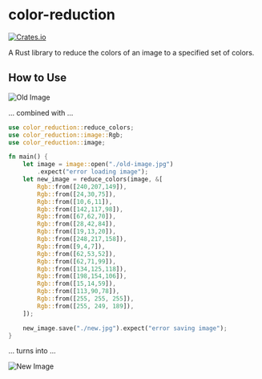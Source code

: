 # color-reduction
[![Crates.io](https://img.shields.io/crates/v/color-reduction)](https://crates.io/crates/color-reduction)

A Rust library to reduce the colors of an image to a specified set of colors.

## How to Use

![Old Image](https://i.imgur.com/pBcsyBq.jpg)

... combined with ...

```rust
use color_reduction::reduce_colors;
use color_reduction::image::Rgb;
use color_reduction::image;

fn main() {
    let image = image::open("./old-image.jpg")
        .expect("error loading image");
    let new_image = reduce_colors(image, &[
        Rgb::from([240,207,149]),
        Rgb::from([24,30,75]),
        Rgb::from([10,6,11]),
        Rgb::from([142,117,98]),
        Rgb::from([67,62,70]),
        Rgb::from([28,42,84]),
        Rgb::from([19,13,20]),
        Rgb::from([248,217,158]),
        Rgb::from([9,4,7]),
        Rgb::from([62,53,52]),
        Rgb::from([62,71,99]),
        Rgb::from([134,125,118]),
        Rgb::from([198,154,106]),
        Rgb::from([15,14,59]),
        Rgb::from([113,90,78]),
        Rgb::from([255, 255, 255]),
        Rgb::from([255, 249, 189]),
    ]);

    new_image.save("./new.jpg").expect("error saving image");
}
```

... turns into ...

![New Image](https://i.imgur.com/ibvl93F.jpg)
